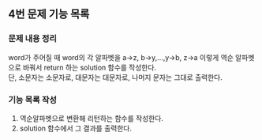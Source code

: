 ## 4번 문제 기능 목록

### 문제 내용 정리

word가 주어질 때 word의 각 알파벳을 a->z, b->y,...,y->b, z->a 이렇게 역순 알파벳으로 바꿔서 return 하는 solution 함수를 작성한다.
<br/> 단, 소문자는 소문자로, 대문자는 대문자로, 나머지 문자는 그대로 출력한다.

### 기능 목록 작성

1. 역순알파벳으로 변환해 리턴하는 함수를 작성한다.
2. solution 함수에서 그 결과를 출력한다.